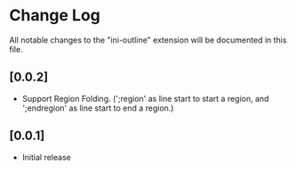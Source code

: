 # Change Log
All notable changes to the "ini-outline" extension will be documented in this file.

## [0.0.2]
- Support Region Folding. (';region' as line start to start a region, and ';endregion' as line start to end a region.)

## [0.0.1]
- Initial release